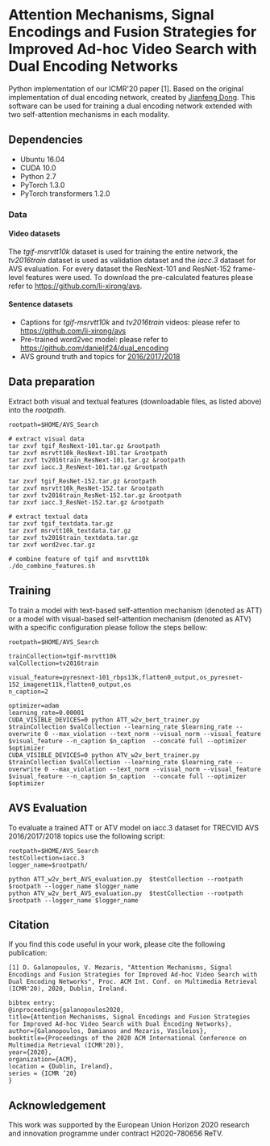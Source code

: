 # Attention Mechanisms, Signal Encodings and Fusion Strategies for Improved Ad-hoc Video Search with Dual Encoding Networks

Python implementation of our ICMR'20 paper [1]. Based on the original implementation of dual encoding network, created by [Jianfeng Dong](https://github.com/danieljf24/dual_encoding). This software can be used for training a dual encoding network extended with two self-attention mechanisms in each modality.

## Dependencies
- Ubuntu 16.04
- CUDA 10.0
- Python 2.7
- PyTorch 1.3.0
- PyTorch transformers 1.2.0

### Data
#### Video datasets
The _tgif-msrvtt10k_ dataset is used for training the entire network, the _tv2016train_ dataset is used as validation dataset and the _iacc.3_ dataset for AVS evaluation.
For every dataset the ResNext-101 and ResNet-152 frame-level features were used. To download the pre-calculated features please refer to https://github.com/li-xirong/avs.
#### Sentence datasets
- Captions for _tgif-msrvtt10k_ and _tv2016train_ videos: please refer to https://github.com/li-xirong/avs
- Pre-trained word2vec model:  please refer to https://github.com/danieljf24/dual_encoding
- AVS ground truth and topics for [2016/2017/2018](AVS/)

## Data preparation
Extract both visual and textual features (downloadable files, as listed above) into the _rootpath_.
```shell
rootpath=$HOME/AVS_Search

# extract visual data
tar zxvf tgif_ResNext-101.tar.gz &rootpath
tar zxvf msrvtt10k_ResNext-101.tar &rootpath
tar zxvf tv2016train_ResNext-101.tar.gz &rootpath
tar zxvf iacc.3_ResNext-101.tar.gz &rootpath

tar zxvf tgif_ResNet-152.tar.gz &rootpath
tar zxvf msrvtt10k_ResNet-152.tar &rootpath
tar zxvf tv2016train_ResNet-152.tar.gz &rootpath
tar zxvf iacc.3_ResNet-152.tar.gz &rootpath

# extract textual data
tar zxvf tgif_textdata.tar.gz
tar zxvf msrvtt10k_textdata.tar.gz
tar zxvf tv2016train_textdata.tar.gz
tar zxvf word2vec.tar.gz

# combine feature of tgif and msrvtt10k
./do_combine_features.sh
```

## Training
To train a model with text-based self-attention mechanism (denoted as ATT) or a model with visual-based self-attention mechanism (denoted as ATV) with a specific configuration please follow the steps bellow:

```shell
rootpath=$HOME/AVS_Search

trainCollection=tgif-msrvtt10k
valCollection=tv2016train

visual_feature=pyresnext-101_rbps13k,flatten0_output,os_pyresnet-152_imagenet11k,flatten0_output,os
n_caption=2

optimizer=adam
learning_rate=0.00001
CUDA_VISIBLE_DEVICES=0 python ATT_w2v_bert_trainer.py    $trainCollection $valCollection --learning_rate $learning_rate --overwrite 0 --max_violation --text_norm --visual_norm --visual_feature $visual_feature --n_caption $n_caption  --concate full --optimizer $optimizer
CUDA_VISIBLE_DEVICES=0 python ATV_w2v_bert_trainer.py    $trainCollection $valCollection --learning_rate $learning_rate --overwrite 0 --max_violation --text_norm --visual_norm --visual_feature $visual_feature --n_caption $n_caption  --concate full --optimizer $optimizer

```
## AVS Evaluation
To evaluate a trained ATT or ATV model on iacc.3 dataset for TRECVID AVS 2016/2017/2018 topics use the following script:
```shell
rootpath=$HOME/AVS_Search
testCollection=iacc.3
logger_name=$rootpath/

python ATT_w2v_bert_AVS_evaluation.py  $testCollection --rootpath $rootpath --logger_name $logger_name
python ATV_w2v_bert_AVS_evaluation.py  $testCollection --rootpath $rootpath --logger_name $logger_name

```

## Citation
If you find this code useful in your work, please cite the following publication:

```
[1] D. Galanopoulos, V. Mezaris, "Attention Mechanisms, Signal Encodings and Fusion Strategies for Improved Ad-hoc Video Search with Dual Encoding Networks", Proc. ACM Int. Conf. on Multimedia Retrieval (ICMR'20), 2020, Dublin, Ireland.

bibtex entry:
@inproceedings{galanopoulos2020,
title={Attention Mechanisms, Signal Encodings and Fusion Strategies for Improved Ad-hoc Video Search with Dual Encoding Networks},
author={Galanopoulos, Damianos and Mezaris, Vasileios},
booktitle={Proceedings of the 2020 ACM International Conference on Multimedia Retrieval (ICMR'20)},
year={2020},
organization={ACM},
location = {Dublin, Ireland},
series = {ICMR ’20}
}
```
## Acknowledgement
This work was supported by the European Union Horizon 2020 research and innovation programme under contract H2020-780656 ReTV.
 